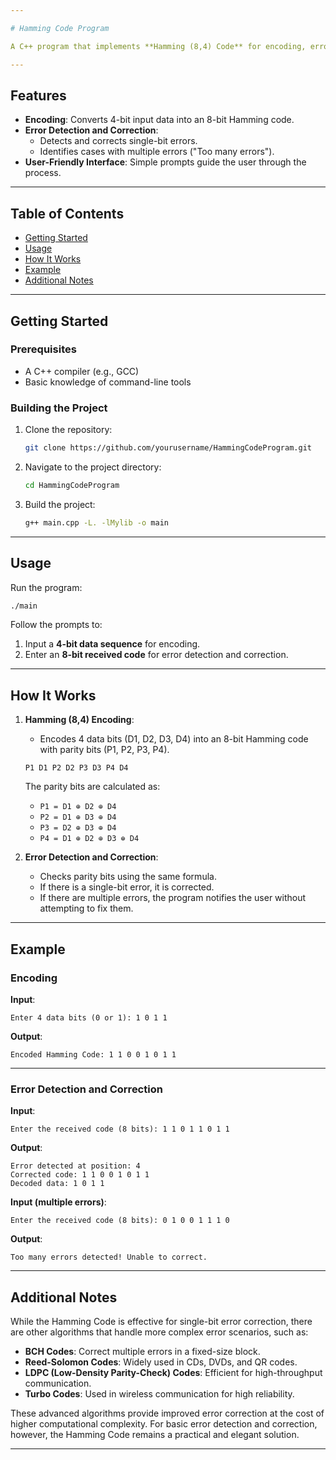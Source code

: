 ```yaml
---

# Hamming Code Program

A C++ program that implements **Hamming (8,4) Code** for encoding, error detection, and correction of 4-bit data sequences. The program ensures data integrity by detecting and correcting single-bit errors while identifying cases with too many errors. This makes it particularly useful in **digital communication systems**, **memory storage**, and **data transmission**, where maintaining error-free data is critical.

---
```


## Features

- **Encoding**: Converts 4-bit input data into an 8-bit Hamming code.
- **Error Detection and Correction**:
  - Detects and corrects single-bit errors.
  - Identifies cases with multiple errors ("Too many errors").
- **User-Friendly Interface**: Simple prompts guide the user through the process.

---

## Table of Contents

- [Getting Started](#getting-started)
- [Usage](#usage)
- [How It Works](#how-it-works)
- [Example](#example)
- [Additional Notes](#additional-notes)

---

## Getting Started

### Prerequisites
- A C++ compiler (e.g., GCC)
- Basic knowledge of command-line tools

### Building the Project
1. Clone the repository:
   ```bash
   git clone https://github.com/yourusername/HammingCodeProgram.git
   ```
2. Navigate to the project directory:
   ```bash
   cd HammingCodeProgram
   ```
3. Build the project:
   ```bash
   g++ main.cpp -L. -lMylib -o main
   ```

---

## Usage

Run the program:
```bash
./main
```

Follow the prompts to:
1. Input a **4-bit data sequence** for encoding.
2. Enter an **8-bit received code** for error detection and correction.

---

## How It Works

1. **Hamming (8,4) Encoding**:
   - Encodes 4 data bits (D1, D2, D3, D4) into an 8-bit Hamming code with parity bits (P1, P2, P3, P4).

   ```
   P1 D1 P2 D2 P3 D3 P4 D4
   ```

   The parity bits are calculated as:
   - `P1 = D1 ⊕ D2 ⊕ D4`
   - `P2 = D1 ⊕ D3 ⊕ D4`
   - `P3 = D2 ⊕ D3 ⊕ D4`
   - `P4 = D1 ⊕ D2 ⊕ D3 ⊕ D4`

2. **Error Detection and Correction**:
   - Checks parity bits using the same formula.
   - If there is a single-bit error, it is corrected.
   - If there are multiple errors, the program notifies the user without attempting to fix them.

---

## Example

### Encoding

**Input**:  
```
Enter 4 data bits (0 or 1): 1 0 1 1
```

**Output**:  
```
Encoded Hamming Code: 1 1 0 0 1 0 1 1
```

---

### Error Detection and Correction

**Input**:  
```
Enter the received code (8 bits): 1 1 0 1 1 0 1 1
```

**Output**:  
```
Error detected at position: 4
Corrected code: 1 1 0 0 1 0 1 1
Decoded data: 1 0 1 1
```

**Input (multiple errors)**:  
```
Enter the received code (8 bits): 0 1 0 0 1 1 1 0
```

**Output**:  
```
Too many errors detected! Unable to correct.
```

---

## Additional Notes

While the Hamming Code is effective for single-bit error correction, there are other algorithms that handle more complex error scenarios, such as:

- **BCH Codes**: Correct multiple errors in a fixed-size block.
- **Reed-Solomon Codes**: Widely used in CDs, DVDs, and QR codes.
- **LDPC (Low-Density Parity-Check) Codes**: Efficient for high-throughput communication.
- **Turbo Codes**: Used in wireless communication for high reliability.

These advanced algorithms provide improved error correction at the cost of higher computational complexity. For basic error detection and correction, however, the Hamming Code remains a practical and elegant solution.

--- 
